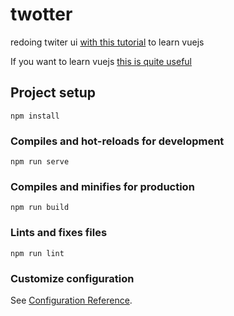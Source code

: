 # twotter
redoing twiter ui [with this tutorial](https://www.youtube.com/watch?v=ZqgiuPt5QZo) to learn vuejs

If you want to learn vuejs [this is quite useful](https://roadmap.sh/vue)
## Project setup
```
npm install
```

### Compiles and hot-reloads for development
```
npm run serve
```

### Compiles and minifies for production
```
npm run build
```

### Lints and fixes files
```
npm run lint
```

### Customize configuration
See [Configuration Reference](https://cli.vuejs.org/config/).
